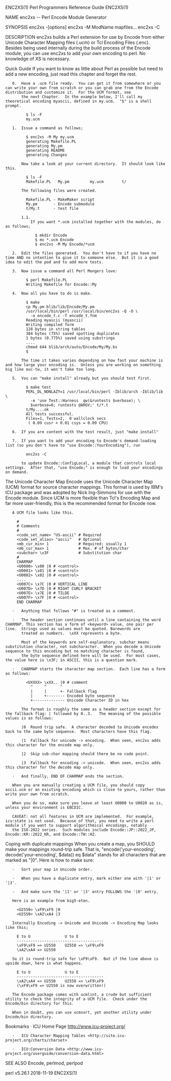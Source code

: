 ENC2XS(1)                                                                          Perl Programmers Reference Guide                                                                          ENC2XS(1)

NAME
       enc2xs -- Perl Encode Module Generator

SYNOPSIS
         enc2xs -[options]
         enc2xs -M ModName mapfiles...
         enc2xs -C

DESCRIPTION
       enc2xs builds a Perl extension for use by Encode from either Unicode Character Mapping files (.ucm) or Tcl Encoding Files (.enc).  Besides being used internally during the build process of
       the Encode module, you can use enc2xs to add your own encoding to perl.  No knowledge of XS is necessary.

Quick Guide
       If you want to know as little about Perl as possible but need to add a new encoding, just read this chapter and forget the rest.

       0.  Have a .ucm file ready.  You can get it from somewhere or you can write your own from scratch or you can grab one from the Encode distribution and customize it.  For the UCM format, see
           the next Chapter.  In the example below, I'll call my theoretical encoding myascii, defined in my.ucm.  "$" is a shell prompt.

             $ ls -F
             my.ucm

       1.  Issue a command as follows;

             $ enc2xs -M My my.ucm
             generating Makefile.PL
             generating My.pm
             generating README
             generating Changes

           Now take a look at your current directory.  It should look like this.

             $ ls -F
             Makefile.PL   My.pm         my.ucm        t/

           The following files were created.

             Makefile.PL - MakeMaker script
             My.pm       - Encode submodule
             t/My.t      - test file

           1.1.
               If you want *.ucm installed together with the modules, do as follows;

                 $ mkdir Encode
                 $ mv *.ucm Encode
                 $ enc2xs -M My Encode/*ucm

       2.  Edit the files generated.  You don't have to if you have no time AND no intention to give it to someone else.  But it is a good idea to edit the pod and to add more tests.

       3.  Now issue a command all Perl Mongers love:

             $ perl Makefile.PL
             Writing Makefile for Encode::My

       4.  Now all you have to do is make.

             $ make
             cp My.pm blib/lib/Encode/My.pm
             /usr/local/bin/perl /usr/local/bin/enc2xs -Q -O \
               -o encode_t.c -f encode_t.fnm
             Reading myascii (myascii)
             Writing compiled form
             128 bytes in string tables
             384 bytes (75%) saved spotting duplicates
             1 bytes (0.775%) saved using substrings
             ....
             chmod 644 blib/arch/auto/Encode/My/My.bs
             $

           The time it takes varies depending on how fast your machine is and how large your encoding is.  Unless you are working on something big like euc-tw, it won't take too long.

       5.  You can "make install" already but you should test first.

             $ make test
             PERL_DL_NONLAZY=1 /usr/local/bin/perl -Iblib/arch -Iblib/lib \
               -e 'use Test::Harness  qw(&runtests $verbose); \
               $verbose=0; runtests @ARGV;' t/*.t
             t/My....ok
             All tests successful.
             Files=1, Tests=2,  0 wallclock secs
              ( 0.09 cusr + 0.01 csys = 0.09 CPU)

       6.  If you are content with the test result, just "make install"

       7.  If you want to add your encoding to Encode's demand-loading list (so you don't have to "use Encode::YourEncoding"), run

             enc2xs -C

           to update Encode::ConfigLocal, a module that controls local settings.  After that, "use Encode;" is enough to load your encodings on demand.

The Unicode Character Map
       Encode uses the Unicode Character Map (UCM) format for source character mappings.  This format is used by IBM's ICU package and was adopted by Nick Ing-Simmons for use with the Encode module.
       Since UCM is more flexible than Tcl's Encoding Map and far more user-friendly, this is the recommended format for Encode now.

       A UCM file looks like this.

         #
         # Comments
         #
         <code_set_name> "US-ascii" # Required
         <code_set_alias> "ascii"   # Optional
         <mb_cur_min> 1             # Required; usually 1
         <mb_cur_max> 1             # Max. # of bytes/char
         <subchar> \x3F             # Substitution char
         #
         CHARMAP
         <U0000> \x00 |0 # <control>
         <U0001> \x01 |0 # <control>
         <U0002> \x02 |0 # <control>
         ....
         <U007C> \x7C |0 # VERTICAL LINE
         <U007D> \x7D |0 # RIGHT CURLY BRACKET
         <U007E> \x7E |0 # TILDE
         <U007F> \x7F |0 # <control>
         END CHARMAP

       ·   Anything that follows "#" is treated as a comment.

       ·   The header section continues until a line containing the word CHARMAP. This section has a form of <keyword> value, one pair per line.  Strings used as values must be quoted. Barewords are
           treated as numbers.  \xXX represents a byte.

           Most of the keywords are self-explanatory. subchar means substitution character, not subcharacter.  When you decode a Unicode sequence to this encoding but no matching character is found,
           the byte sequence defined here will be used.  For most cases, the value here is \x3F; in ASCII, this is a question mark.

       ·   CHARMAP starts the character map section.  Each line has a form as follows:

             <UXXXX> \xXX.. |0 # comment
               ^     ^      ^
               |     |      +- Fallback flag
               |     +-------- Encoded byte sequence
               +-------------- Unicode Character ID in hex

           The format is roughly the same as a header section except for the fallback flag: | followed by 0..3.   The meaning of the possible values is as follows:

           |0  Round trip safe.  A character decoded to Unicode encodes back to the same byte sequence.  Most characters have this flag.

           |1  Fallback for unicode -> encoding.  When seen, enc2xs adds this character for the encode map only.

           |2  Skip sub-char mapping should there be no code point.

           |3  Fallback for encoding -> unicode.  When seen, enc2xs adds this character for the decode map only.

       ·   And finally, END OF CHARMAP ends the section.

       When you are manually creating a UCM file, you should copy ascii.ucm or an existing encoding which is close to yours, rather than write your own from scratch.

       When you do so, make sure you leave at least U0000 to U0020 as is, unless your environment is EBCDIC.

       CAVEAT: not all features in UCM are implemented.  For example, icu:state is not used.  Because of that, you need to write a perl module if you want to support algorithmical encodings, notably
       the ISO-2022 series.  Such modules include Encode::JP::2022_JP, Encode::KR::2022_KR, and Encode::TW::HZ.

   Coping with duplicate mappings
       When you create a map, you SHOULD make your mappings round-trip safe.  That is, "encode('your-encoding', decode('your-encoding', $data)) eq $data" stands for all characters that are marked as
       "|0".  Here is how to make sure:

       ·   Sort your map in Unicode order.

       ·   When you have a duplicate entry, mark either one with '|1' or '|3'.

       ·   And make sure the '|1' or '|3' entry FOLLOWS the '|0' entry.

       Here is an example from big5-eten.

         <U2550> \xF9\xF9 |0
         <U2550> \xA2\xA4 |3

       Internally Encoding -> Unicode and Unicode -> Encoding Map looks like this;

         E to U               U to E
         --------------------------------------
         \xF9\xF9 => U2550    U2550 => \xF9\xF9
         \xA2\xA4 => U2550

       So it is round-trip safe for \xF9\xF9.  But if the line above is upside down, here is what happens.

         E to U               U to E
         --------------------------------------
         \xA2\xA4 => U2550    U2550 => \xF9\xF9
         (\xF9\xF9 => U2550 is now overwritten!)

       The Encode package comes with ucmlint, a crude but sufficient utility to check the integrity of a UCM file.  Check under the Encode/bin directory for this.

       When in doubt, you can use ucmsort, yet another utility under Encode/bin directory.

Bookmarks
       ·   ICU Home Page <http://www.icu-project.org/>

       ·   ICU Character Mapping Tables <http://site.icu-project.org/charts/charset>

       ·   ICU:Conversion Data <http://www.icu-project.org/userguide/conversion-data.html>

SEE ALSO
       Encode, perlmod, perlpod

perl v5.26.1                                                                                  2018-11-19                                                                                     ENC2XS(1)

